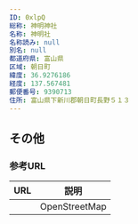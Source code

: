 ```yaml
---
ID: 0xlpQ
総称: 神明神社
名称: 神明社
名称読み: null
別名: null
都道府県: 富山県
区域: 朝日町
緯度: 36.9276186
経度: 137.567481
郵便番号: 9390713
住所: 富山県下新川郡朝日町長野５１３
---
```


## その他

### 参考URL

| URL | 説明          |
| --- | ------------- |
|     | OpenStreetMap |
